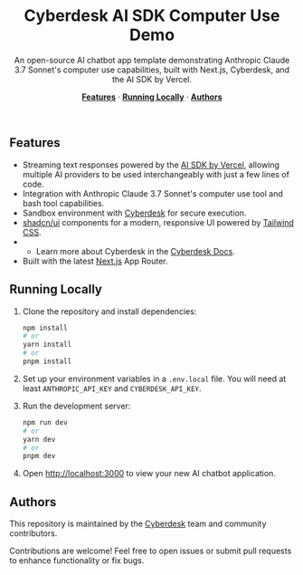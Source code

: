 
<h1 align="center">Cyberdesk AI SDK Computer Use Demo</h1>

<p align="center">
  An open-source AI chatbot app template demonstrating Anthropic Claude 3.7 Sonnet's computer use capabilities, built with Next.js, Cyberdesk, and the AI SDK by Vercel.
</p>

<p align="center">
  <a href="#features"><strong>Features</strong></a> ·
  <a href="#running-locally"><strong>Running Locally</strong></a> ·
  <a href="#authors"><strong>Authors</strong></a>
</p>
<br/>

## Features

- Streaming text responses powered by the [AI SDK by Vercel](https://sdk.vercel.ai/docs), allowing multiple AI providers to be used interchangeably with just a few lines of code.
- Integration with Anthropic Claude 3.7 Sonnet's computer use tool and bash tool capabilities.
- Sandbox environment with [Cyberdesk](https://cyberdesk.io) for secure execution.
- [shadcn/ui](https://ui.shadcn.com/) components for a modern, responsive UI powered by [Tailwind CSS](https://tailwindcss.com).
- - Learn more about Cyberdesk in the [Cyberdesk Docs](https://docs.cyberdesk.io).
- Built with the latest [Next.js](https://nextjs.org) App Router.

## Running Locally

1. Clone the repository and install dependencies:

   ```bash
   npm install
   # or
   yarn install
   # or
   pnpm install
   ```

2. Set up your environment variables in a `.env.local` file. You will need at least `ANTHROPIC_API_KEY` and `CYBERDESK_API_KEY`.

3. Run the development server:

   ```bash
   npm run dev
   # or
   yarn dev
   # or
   pnpm dev
   ```

4. Open [http://localhost:3000](http://localhost:3000) to view your new AI chatbot application.

## Authors

This repository is maintained by the [Cyberdesk](https://cyberdesk.io) team and community contributors.

Contributions are welcome! Feel free to open issues or submit pull requests to enhance functionality or fix bugs.
